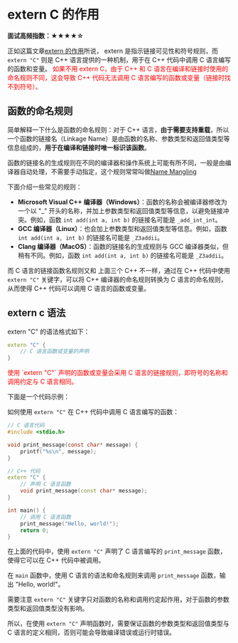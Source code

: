 # extern C 的作用

**面试高频指数：★★★★☆**

正如这篇文章[extern 的作用](https://csguide.cn/cpp/basics/extern.html)所说， extern 是指示链接可见性和符号规则，而 `extern "C"` 则是 C++ 语言提供的一种机制，用于在 C++ 代码中调用 C 语言编写的函数和变量。
<font color=#ff0000>
如果不用 extern C，由于 C++ 和 C 语言在编译和链接时使用的命名规则不同，这会导致 C++ 代码无法调用 C 语言编写的函数或变量（链接时找不到符号）。</font>

## 函数的命名规则
简单解释一下什么是函数的命名规则：对于 C++ 语言，**由于需要支持重载**，所以一个函数的链接名（Linkage Name）是由函数的名称、参数类型和返回值类型等信息组成的，**用于在编译和链接时唯一标识该函数**。

函数的链接名的生成规则在不同的编译器和操作系统上可能有所不同，一般是由编译器自动处理，不需要手动指定，这个规则常常叫做[Name Mangling](https://en.wikipedia.org/wiki/Name_mangling)

下面介绍一些常见的规则：

- **Microsoft Visual C++ 编译器（Windows）**：函数的名称会被编译器修改为一个以 "_" 开头的名称，并加上参数类型和返回值类型等信息，以避免链接冲突。例如，函数 `int add(int a, int b)` 的链接名可能是 `_add_int_int`。
- **GCC 编译器（Linux）**：也会加上参数类型和返回值类型等信息。例如，函数 `int add(int a, int b)` 的链接名可能是 `_Z3addii`。
- **Clang 编译器（MacOS）**：函数的链接名的生成规则与 GCC 编译器类似，但稍有不同。例如，函数 `int add(int a, int b)` 的链接名可能是 `_Z3addii`。

而 C 语言的链接函数名规则又和 上面三个 C++ 不一样，通过在 C++ 代码中使用 `extern "C"` 关键字，可以将 C++ 编译器的命名规则转换为 C 语言的命名规则，从而使得 C++ 代码可以调用 C 语言的函数或变量。

## extern c 语法

extern "C" 的语法格式如下：

```cpp
extern "C" {
    // C 语言函数或变量的声明
}

```
<font color=#ff0000>
使用 `extern "C"` 声明的函数或变量会采用 C 语言的链接规则，即符号的名称和调用约定与 C 语言相同。</font>

下面是一个代码示例：

如何使用 `extern "C"` 在 C++ 代码中调用 C 语言编写的函数：

```c
// C 语言代码
#include <stdio.h>

void print_message(const char* message) {
    printf("%s\n", message);
}

```

```cpp
// C++ 代码
extern "C" {
    // 声明 C 语言函数
    void print_message(const char* message);
}

int main() {
    // 调用 C 语言函数
    print_message("Hello, world!");
    return 0;
}
```

在上面的代码中，使用 `extern "C"` 声明了 C 语言编写的 `print_message` 函数，使得它可以在 C++ 代码中被调用。

在 `main` 函数中，使用 C 语言的语法和命名规则来调用 `print_message` 函数，输出 "Hello, world!"。

需要注意 `extern "C"` 关键字只对函数的名称和调用约定起作用，对于函数的参数类型和返回值类型没有影响。

所以，在使用 `extern "C"` 声明函数时，需要保证函数的参数类型和返回值类型与 C 语言的定义相同，否则可能会导致编译错误或运行时错误。
